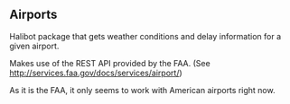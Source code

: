 Airports
--------

Halibot package that gets weather conditions and delay information for a given airport.

Makes use of the REST API provided by the FAA. (See http://services.faa.gov/docs/services/airport/)

As it is the FAA, it only seems to work with American airports right now.
